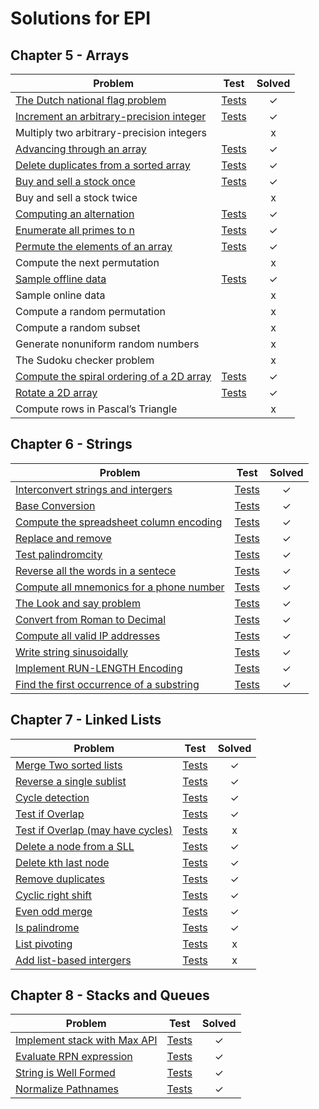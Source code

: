 # Solutions for EPI

Chapter 5 - Arrays
------------------

| Problem                                                                  | Test         | Solved  |
|--------------------------------------------------------------------------|:------------:|:-------:|
| [The Dutch national flag problem][1]                                     |  [Tests][2]  |    ✓    |
| [Increment an arbitrary-precision integer][3]                            |  [Tests][4]  |    ✓    |
| Multiply two arbitrary-precision integers           	                   |              |    x    |
| [Advancing through an array][5]                                          |  [Tests][6]  |    ✓    |
| [Delete duplicates from a sorted array][7]                               |  [Tests][8]  |    ✓    |   
| [Buy and sell a stock once][9]       		        	                   |  [Tests][10] |    ✓    |
| Buy and sell a stock twice                                         	   |		      |    x    |
| [Computing an alternation][11]           			                       |  [Tests][12] |    ✓    |
| [Enumerate all primes to n][13]                                          |  [Tests][14] |    ✓    |
| [Permute the elements of an array][15]                                   |  [Tests][16] |    ✓    |
| Compute the next permutation                                       	   |		      |    x    |
| [Sample offline data][17]                                                |  [Tests][18] |    ✓    |
| Sample online data                                                 	   |		      |    x    |
| Compute a random permutation                                       	   |              |    x    |
| Compute a random subset                                            	   |		      |    x    |
| Generate nonuniform random numbers                                	   |		      |    x    |
| The Sudoku checker problem                                        	   |		      |    x    |
| [Compute the spiral ordering of a 2D array][19]                          |  [Tests][20] |    ✓    |
| [Rotate a 2D array][21]                                                  |  [Tests][22] |    ✓    |
| Compute rows in Pascal’s Triangle                                 	   |		      |    x    |

Chapter 6 - Strings
------------------

| Problem                                                                  | Test         | Solved  |
|--------------------------------------------------------------------------|:------------:|:-------:|
| [Interconvert strings and intergers][23]                                 |  [Tests][24] |    ✓    |
| [Base Conversion][25]                                                    |  [Tests][26] |    ✓    |
| [Compute the spreadsheet column encoding][27]                            |  [Tests][28] |    ✓    |
| [Replace and remove][29]                                                 |  [Tests][30] |    ✓    |
| [Test palindromcity][31]                                                 |  [Tests][32] |    ✓    |
| [Reverse all the words in a sentece][33]                                 |  [Tests][34] |    ✓    |
| [Compute all mnemonics for a phone number][35]                           |  [Tests][36] |    ✓    |
| [The Look and say problem][37]                                           |  [Tests][38] |    ✓    |
| [Convert from Roman to Decimal][39]                                      |  [Tests][40] |    ✓    |
| [Compute all valid IP addresses][41]                                     |  [Tests][42] |    ✓    |
| [Write string sinusoidally][43]                                          |  [Tests][44] |    ✓    |
| [Implement RUN-LENGTH Encoding][45]                                      |  [Tests][46] |    ✓    |
| [Find the first occurrence of a substring][47]                           |  [Tests][48] |    ✓    |

Chapter 7 - Linked Lists
------------------

| Problem                                                                  | Test         | Solved  |
|--------------------------------------------------------------------------|:------------:|:-------:|
| [Merge Two sorted lists][49]                                             |  [Tests][50] |    ✓    |
| [Reverse a single sublist][51]                                           |  [Tests][52] |    ✓    |
| [Cycle detection][53]                                                    |  [Tests][54] |    ✓    |
| [Test if Overlap][55]                                                    |  [Tests][56] |    ✓    |
| [Test if Overlap (may have cycles)][57]                                  |  [Tests][58] |    x    |
| [Delete a node from a SLL][59]                                           |  [Tests][60] |    ✓    |
| [Delete kth last node][61]                                               |  [Tests][62] |    ✓    |
| [Remove duplicates][63]                                                  |  [Tests][64] |    ✓    |
| [Cyclic right shift][65]                                                 |  [Tests][66] |    ✓    |
| [Even odd merge][67]                                                     |  [Tests][68] |    ✓    |
| [Is palindrome][69]                                                      |  [Tests][70] |    ✓    |
| [List pivoting][71]                                                      |  [Tests][72] |    x    |
| [Add list-based intergers][73]                                           |  [Tests][74] |    x    |

Chapter 8 - Stacks and Queues
---------------------------

| Problem                                                                  | Test         | Solved  |
|--------------------------------------------------------------------------|:------------:|:-------:|
| [Implement stack with Max API][75]                                       |  [Tests][76] |    ✓    |
| [Evaluate RPN expression][77]                                            |  [Tests][78] |    ✓    |
| [String is Well Formed][79]                                              |  [Tests][80] |    ✓    |
| [Normalize Pathnames][81]                                                |  [Tests][82] |    ✓    |



[1]: arrays/dutchflagproblem.go
[2]: arrays/dutchflagproblem_test.go

[3]: arrays/incrementinteger.go
[4]: arrays/incrementinteger_test.go

[5]: arrays/advance.go
[6]: arrays/advance_test.go

[7]: arrays/duplicates.go
[8]: arrays/duplicates_test.go

[9]: arrays/buyonce.go
[10]: arrays/buyonce_test.go

[11]: arrays/alternation.go
[12]: arrays/alternation_test.go

[13]: arrays/primes.go
[14]: arrays/primes_test.go

[15]: arrays/permutation.go
[16]: arrays/permutation_test.go

[17]: arrays/offlinedata.go
[18]: arrays/offlinedata.go

[19]: arrays/spiralordering.go
[20]: arrays/spiralordering_test.go

[21]: arrays/rotate2D.go
[22]: arrays/rotate2D_test.go

[23]: strings/interconvert.go
[24]: strings/interconvert_test.go

[25]: strings/baseconversion.go
[26]: strings/baseconversion_test.go

[27]: strings/columnencoding.go
[28]: strings/columnencoding_test.go

[29]: strings/replace_remove.go
[30]: strings/replace_remove_test.go

[31]: strings/palindromcity.go
[32]: strings/palindromcity_test.go

[33]: strings/reversewords.go
[34]: strings/reversewords_test.go

[35]: strings/mnemonics.go
[36]: strings/mnemonics_test.go

[37]: strings/looksay.go
[38]: strings/looksay_test.go

[39]: strings/roman.go
[40]: strings/roman_test.go

[41]: strings/ipaddr.go
[42]: strings/ipaddr_test.go

[43]: strings/sin.go
[44]: strings/sin_test.go

[45]: strings/encoding.go
[46]: strings/encoding_test.go

[47]: strings/substring.go
[48]: strings/substring_test.go

[49]: linkedlists/mergetwo.go
[50]: linkedlists/mergetwo_test.go

[51]: linkedlists/reversell.go
[52]: linkedlists/reversell_test.go

[53]: linkedlists/cycle.go
[54]: linkedlists/cycle_test.go

[55]: linkedlists/overlap.go
[56]: linkedlists/overlap_test.go

[57]: unimplemented.md
[58]: unimplemented.md

[59]: linkedlists/deletenode.go
[60]: unimplemented.md

[61]: linkedlists/deletekthnode.go
[62]: linkedlists/deletekthnode_test.go

[63]: linkedlists/rmdup.go
[64]: linkedlists/rmdup_test.go

[65]: linkedlists/shift_right.go
[66]: linkedlists/shift_right_test.go

[67]: linkedlists/even_odd.go
[68]: linkedlists/even_odd_test.go

[69]: linkedlists/palindrome.go
[70]: linkedlists/palindrome_test.go

[71]: unimplemented.md
[72]: unimplemented.md

[73]: unimplemented.md
[74]: unimplemented.md

[75]: stacksandqueues/stack.go
[76]: stacksandqueues/stack_test.go

[77]: stacksandqueues/rpn_expression.go
[78]: stacksandqueues/rpn_expression_test.go

[79]: stacksandqueues/well_formedness.go
[80]: stacksandqueues/well_formedness_test.go

[81]: stacksandqueues/normalize_pathnames.go
[82]: stacksandqueues/normalize_pathnames_test.go
